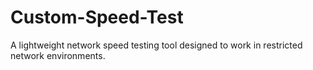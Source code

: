 # Custom-Speed-Test
A lightweight network speed testing tool designed to work in restricted network environments.

